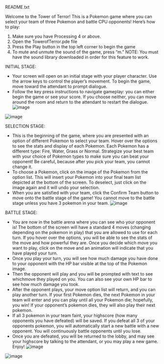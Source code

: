 ﻿README.txt 


Welcome to the Tower of Terror! This is a Pokemon game where you can select your team of three Pokemon and battle CPU opponents! Here’s how to play: 


1. Make sure you have Processing 4 or above.
2. Open the TowerofTerror.pde file 
3. Press the Play button in the top left corner to begin the game
4. To mute and unmute the sound of the game, press “m.” NOTE: You must have the sound library downloaded in order for this feature to work. 


INITIAL STAGE:
* Your screen will open on an initial stage with your player character. Use the arrow keys to control the player’s movement. To begin the game, move toward the attendant to prompt dialogue. 
* Follow the key press instructions to navigate gameplay: you can either begin the game or see your score. If you choose neither, you can move around the room and return to the attendant to restart the dialogue. 
![image](https://github.com/tarunchinta/Pokemon/assets/89858998/f023a352-c5f3-49af-9296-7490ed3f8cb9)

![image](https://github.com/tarunchinta/Pokemon/assets/89858998/6115546f-7667-4c4a-89d5-16d855645b0a)

SELECTION STAGE: 
* This is the beginning of the game, where you are presented with an option of different Pokemon to select your team. Hover over the options to see the stats and display of each Pokemon. Each Pokemon has a different type: Fire, Water, Grass or Normal. Strategize your best team with your choice of Pokemon types to make sure you can beat your opponent! Be careful, because after you pick your team, you cannot change it.
* To choose a Pokemon, click on the image of the Pokemon from the option list. This will insert your Pokemon into your final team list depicted at the bottom of the screen. To deselect, just click on the image again and it will undo your selection. 
* When you are satisfied with your team, click the Confirm Team button to move onto the battle stage of the game! You cannot move to the battle stage unless you have 3 pokemon in your team.
![image](https://github.com/tarunchinta/Pokemon/assets/89858998/9c491ade-54f9-44f1-842f-f40216da9100)


BATTLE STAGE: 
* You are now in the battle arena where you can see who your opponent is! The bottom of the screen will have a standard 4 moves (changing depending on the pokemon in play) that you are allowed to use for each turn. If you hover over the options, you will be able to see the stats of the move and how powerful they are. Once you decide which move you want to play, click on the move and an animation will indicate that you have played your turn. 
* Once you play your turn, you will see how much damage you have done to your opponent with the HP bar visible at the top of the Pokemon image. 
* Then the opponent will play and you will be prompted with text to see whichmove they played on you. You can also see your own HP bar to see how much damage you took. 
* After the opponent plays, your move option list will return, and you can play another turn. If your first Pokemon dies, the next Pokemon in your team will enter and you can play until all your Pokemon die; hopefully, you win! If your opponent’s pokemon dies, they will also play their next pokemon.
* If all 3 pokemon in your team faint, your highscore (how many opponents you have defeated) will be saved. If you defeat all 3 of your opponents pokemon, you will automatically start a new battle with a new opponent. You will continuously battle opponents until you lose.
* Once you are defeated, you will be returned to the lobby, and may see your highscore by talking to the attendant, or you may play a new game. Enjoy!
![image](https://github.com/tarunchinta/Pokemon/assets/89858998/08d8e3bc-a486-48cd-ad11-2ca8505eb731)

![image](https://github.com/tarunchinta/Pokemon/assets/89858998/cc31de94-f6c9-4b92-8c9c-1c521c3c044d)


